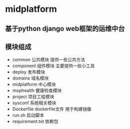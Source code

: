 # midplatform
## 基于python django web框架的运维中台
## 模块组成
- common 公共模块 提供一些公共方法
- component 组件模块 主要提供一些小工具
- deploy  发布模块
- domains 域名模块
- midplatform 中心模块
- mophealth 健康检查模块
- project 项目工程模块
- sysconf 系统相关模块
- Dockerfile dockerfile文件 用于构建镜像
- run.sh  启动脚本
- requirement.txt 依赖包

